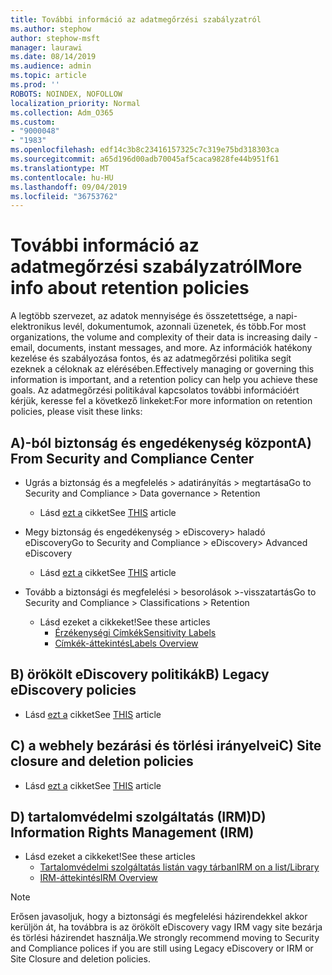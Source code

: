 ```yaml
---
title: További információ az adatmegőrzési szabályzatról
ms.author: stephow
author: stephow-msft
manager: laurawi
ms.date: 08/14/2019
ms.audience: admin
ms.topic: article
ms.prod: ''
ROBOTS: NOINDEX, NOFOLLOW
localization_priority: Normal
ms.collection: Adm_O365
ms.custom:
- "9000048"
- "1983"
ms.openlocfilehash: edf14c3b8c23416157325c7c319e75bd318303ca
ms.sourcegitcommit: a65d196d00adb70045af5caca9828fe44b951f61
ms.translationtype: MT
ms.contentlocale: hu-HU
ms.lasthandoff: 09/04/2019
ms.locfileid: "36753762"
---
```

# <a name="more-info-about-retention-policies"></a><span data-ttu-id="705e9-102">További információ az adatmegőrzési szabályzatról</span><span class="sxs-lookup"><span data-stu-id="705e9-102">More info about retention policies</span></span>

<span data-ttu-id="705e9-103">A legtöbb szervezet, az adatok mennyisége és összetettsége, a napi-elektronikus levél, dokumentumok, azonnali üzenetek, és több.</span><span class="sxs-lookup"><span data-stu-id="705e9-103">For most organizations, the volume and complexity of their data is increasing daily - email, documents, instant messages, and more.</span></span> <span data-ttu-id="705e9-104">Az információk hatékony kezelése és szabályozása fontos, és az adatmegőrzési politika segít ezeknek a céloknak az elérésében.</span><span class="sxs-lookup"><span data-stu-id="705e9-104">Effectively managing or governing this information is important, and a retention policy can help you achieve these goals.</span></span> <span data-ttu-id="705e9-105">Az adatmegőrzési politikával kapcsolatos további információért kérjük, keresse fel a következő linkeket:</span><span class="sxs-lookup"><span data-stu-id="705e9-105">For more information on retention policies, please visit these links:</span></span>

## <a name="a-from-security-and-compliance-center"></a><span data-ttu-id="705e9-106">A)-ból biztonság és engedékenység központ</span><span class="sxs-lookup"><span data-stu-id="705e9-106">A) From Security and Compliance Center</span></span>

- <span data-ttu-id="705e9-107">Ugrás a biztonság és a megfelelés > adatirányítás > megtartása</span><span class="sxs-lookup"><span data-stu-id="705e9-107">Go to Security and Compliance > Data governance > Retention</span></span>
  - <span data-ttu-id="705e9-108">Lásd [ezt a](https://docs.microsoft.com/office365/securitycompliance/retention-policies) cikket</span><span class="sxs-lookup"><span data-stu-id="705e9-108">See [THIS](https://docs.microsoft.com/office365/securitycompliance/retention-policies) article</span></span>

- <span data-ttu-id="705e9-109">Megy biztonság és engedékenység > eDiscovery> haladó eDiscovery</span><span class="sxs-lookup"><span data-stu-id="705e9-109">Go to Security and Compliance > eDiscovery> Advanced eDiscovery</span></span> 
  - <span data-ttu-id="705e9-110">Lásd [ezt a](https://docs.microsoft.com/office365/securitycompliance/ediscovery-cases) cikket</span><span class="sxs-lookup"><span data-stu-id="705e9-110">See [THIS](https://docs.microsoft.com/office365/securitycompliance/ediscovery-cases) article</span></span>

- <span data-ttu-id="705e9-111">Tovább a biztonsági és megfelelési > besorolások >-visszatartás</span><span class="sxs-lookup"><span data-stu-id="705e9-111">Go to Security and Compliance > Classifications > Retention</span></span>
  - <span data-ttu-id="705e9-112">Lásd ezeket a cikkeket!</span><span class="sxs-lookup"><span data-stu-id="705e9-112">See these articles</span></span>
    - [<span data-ttu-id="705e9-113">Érzékenységi Címkék</span><span class="sxs-lookup"><span data-stu-id="705e9-113">Sensitivity Labels</span></span>](https://docs.microsoft.com/office365/securitycompliance/sensitivity-labels)
    - [<span data-ttu-id="705e9-114">Címkék-áttekintés</span><span class="sxs-lookup"><span data-stu-id="705e9-114">Labels Overview</span></span>](https://docs.microsoft.com/office365/securitycompliance/labels)

## <a name="b-legacy-ediscovery-policies"></a><span data-ttu-id="705e9-115">B) örökölt eDiscovery politikák</span><span class="sxs-lookup"><span data-stu-id="705e9-115">B) Legacy eDiscovery policies</span></span>

- <span data-ttu-id="705e9-116">Lásd [ezt a](https://support.office.com/article/Set-up-an-eDiscovery-Center-in-SharePoint-Online-A18F8975-AA7F-43B4-A7D6-001D14744D8E) cikket</span><span class="sxs-lookup"><span data-stu-id="705e9-116">See [THIS](https://support.office.com/article/Set-up-an-eDiscovery-Center-in-SharePoint-Online-A18F8975-AA7F-43B4-A7D6-001D14744D8E) article</span></span>

## <a name="c-site-closure-and-deletion-policies"></a><span data-ttu-id="705e9-117">C) a webhely bezárási és törlési irányelvei</span><span class="sxs-lookup"><span data-stu-id="705e9-117">C) Site closure and deletion policies</span></span>

- <span data-ttu-id="705e9-118">Lásd [ezt a](https://support.office.com/article/Use-policies-for-site-closure-and-deletion-A8280D82-27FD-48C5-9ADF-8A5431208BA5) cikket</span><span class="sxs-lookup"><span data-stu-id="705e9-118">See [THIS](https://support.office.com/article/Use-policies-for-site-closure-and-deletion-A8280D82-27FD-48C5-9ADF-8A5431208BA5) article</span></span>  

## <a name="d-information-rights-management-irm"></a><span data-ttu-id="705e9-119">D) tartalomvédelmi szolgáltatás (IRM)</span><span class="sxs-lookup"><span data-stu-id="705e9-119">D) Information Rights Management (IRM)</span></span>

- <span data-ttu-id="705e9-120">Lásd ezeket a cikkeket!</span><span class="sxs-lookup"><span data-stu-id="705e9-120">See these articles</span></span>
  - [<span data-ttu-id="705e9-121">Tartalomvédelmi szolgáltatás listán vagy tárban</span><span class="sxs-lookup"><span data-stu-id="705e9-121">IRM on a list/Library</span></span>](https://support.office.com/article/apply-information-rights-management-to-a-list-or-library-3bdb5c4e-94fc-4741-b02f-4e7cc3c54aa1)
  - [<span data-ttu-id="705e9-122">IRM-áttekintés</span><span class="sxs-lookup"><span data-stu-id="705e9-122">IRM Overview</span></span>](https://support.office.com/article/create-and-apply-information-management-policies-eb501fe9-2ef6-4150-945a-65a6451ee9e9)

> [!Note]
> <span data-ttu-id="705e9-123">Erősen javasoljuk, hogy a biztonsági és megfelelési házirendekkel akkor kerüljön át, ha továbbra is az örökölt eDiscovery vagy IRM vagy site bezárja és törlési házirendet használja.</span><span class="sxs-lookup"><span data-stu-id="705e9-123">We strongly recommend moving to Security and Compliance polices if you are still using Legacy eDiscovery or IRM or Site Closure and deletion policies.</span></span>
